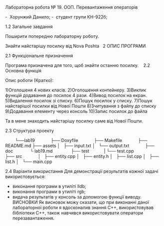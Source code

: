 Лабораторна робота № 19. 
ООП. Перевантаження операторів

-  Хорунжий Данило; 
-  студент групи КН-922б; 

1.2 Загальне завдання 

Поширити попередню лабораторну роботу.

Знайти найстарішу посилку від Nova Poshta
 
2 ОПИС ПРОГРАМИ 

2.1 Функціональне призначення 

Програма призначена для того, щоб знайти останню посилку.
   
2.2 Основна функція         

Опис роботи (Кратко): 

1)Оголошеня 4 нових класів.
2)Оголошення контейнеру.
3)Виклик функцій додавання до посилок 4 рази.
4)Вивод посилок на екран.
5)Видалення посилок зі списку.
6)Пошук посилок у списку.
7)Пошук найстарішої посилки від Нової Пошти
8)Зчитування з файлу до списку
9)Додавання елементу через консоль
10)Запис посилок до файла

Та в мене знаходить найстарішу посилку саме від Нової Пошти.

2.3 Структура проекту 

        └──lab19 
            ├── Doxyfile 
            ├── Makefile 
            ├── README.md 
            ├── assets
            │   ├── input.txt
            │   └── output.txt
            ├── doc  
            └ lab19.md  
            ├── test
            |  └── test.cpp   
            ├── src 
            │   ├── entity.cpp
            │   ├── entity.h
            │   ├── list.cpp
            │   ├── list.h
            │   └── main.cpp


2.4 Варіанти використання
Для демонстрації результатів кожної задачі використовується:
- виконання програми в утиліті lldb;
- виконання програми в утиліті rgb;
- видача результатів у консоль за допомогою функції виводу.
 
 
ВИСНОВКИ
Як висновок можу сказати, що при виконанні даної лабораторної роботи я вдосконалив знання С++, використовував бібліотеки С++, також навчився використовувати оператори перезавантаження.